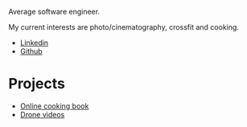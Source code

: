 Average software engineer.

My current interests are photo/cinematography, crossfit and cooking.

- [Linkedin](https://www.linkedin.com/in/ademar-prothon/)
- [Github](https://github.com/ademar-prothon)

# Projects

- [Online cooking book](https://ademar.ca/recipes)
- [Drone videos](https://www.youtube.com/@adedemar)